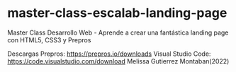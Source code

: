 # master-class-escalab-landing-page
Master Class Desarrollo Web - Aprende a crear una fantástica landing page con HTML5, CSS3 y Prepros

Descargas
Prepros: https://prepros.io/downloads
Visual Studio Code: https://code.visualstudio.com/download
Melissa Gutierrez Montaban(2022)